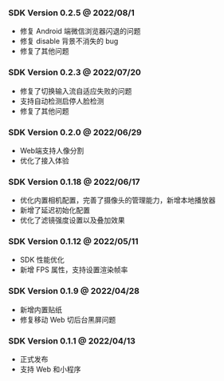 ### SDK Version 0.2.5 @ 2022/08/1
- 修复 Android 端微信浏览器闪退的问题
- 修复 disable 背景不消失的 bug
- 修复了其他问题

### SDK Version 0.2.3 @ 2022/07/20
- 修复了切换输入流自适应失败的问题
- 支持自动检测启停人脸检测
- 修复了其他问题

### SDK Version 0.2.0 @ 2022/06/29
- Web端支持人像分割
- 优化了接入体验

### SDK Version 0.1.18 @ 2022/06/17
- 优化内置相机配置，完善了摄像头的管理能力，新增本地播放器
- 新增了延迟初始化配置
- 优化了滤镜强度设置以及叠加效果

### SDK Version 0.1.12 @ 2022/05/11
- SDK 性能优化
- 新增 FPS 属性，支持设置渲染帧率

### SDK Version 0.1.9 @ 2022/04/28
- 新增内置贴纸
- 修复移动 Web 切后台黑屏问题

### SDK Version 0.1.1 @ 2022/04/13
- 正式发布
- 支持 Web 和小程序
